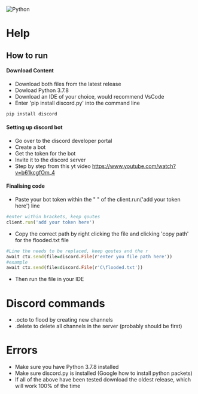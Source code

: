 ![Python](https://img.shields.io/badge/python-v3.6+-blue.svg)
# Help


## **How to run**

#### **Download Content**
- Download both files from the latest release
- Dowload Python 3.7.8
- Download an IDE of your choice, would recommend VsCode
- Enter 'pip install discord.py' into the command line
```ruby
pip install discord
```

#### **Setting up discord bot**
- Go over to the discord developer portal
- Create a bot
- Get the token for the bot 
- Invite it to the discord server
- Step by step from this yt video
https://www.youtube.com/watch?v=b61kcgfOm_4

#### **Finalising code**
- Paste your bot token within the " " of the client.run('add your token here') line
```ruby
#enter within brackets, keep qoutes
client.run('add your token here')
```
- Copy the correct path by right clicking the file and clicking 'copy path' for the flooded.txt file 
```ruby
#Line the needs to be replaced, keep qoutes and the r
await ctx.send(file=discord.File(r'enter you file path here'))
#example 
await ctx.send(file=discord.File(r'C\flooded.txt'))
```
- Then run the file in your IDE     


# **Discord commands**
- .octo to flood by creating new channels
- .delete to delete all channels in the server (probably should be first)


# **Errors**
- Make sure you have Python 3.7.8 installed
- Make sure discord.py is installed (Google how to install python packets)
- If all of the above have been tested download the oldest release, which will work 100% of the time

